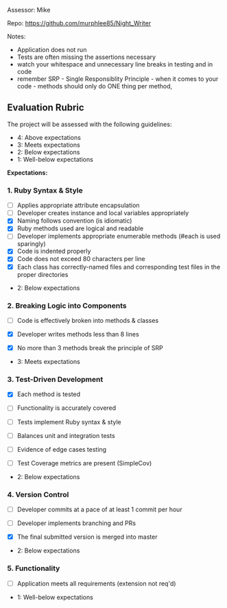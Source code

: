 Assessor: Mike

Repo: https://github.com/murphlee85/Night_Writer

Notes:
* Application does not run
* Tests are often missing the assertions necessary
* watch your whitespace and unnecessary line breaks in testing and in code
* remember SRP - Single Responsiblity Principle - when it comes to your code - methods should only do ONE thing per method, 

## Evaluation Rubric

The project will be assessed with the following guidelines:

* 4: Above expectations
* 3: Meets expectations
* 2: Below expectations
* 1: Well-below expectations

**Expectations:**

### 1. Ruby Syntax & Style

- [ ] Applies appropriate attribute encapsulation  
- [ ] Developer creates instance and local variables appropriately
- [x] Naming follows convention (is idiomatic)
- [x] Ruby methods used are logical and readable  
- [ ] Developer implements appropriate enumerable methods (#each is used sparingly)
- [x] Code is indented properly
- [x] Code does not exceed 80 characters per line
- [x] Each class has correctly-named files and corresponding test files in the proper directories

* 2: Below expectations

### 2. Breaking Logic into Components

- [ ] Code is effectively broken into methods & classes
- [x] Developer writes methods less than 8 lines
- [x] No more than 3 methods break the principle of SRP


* 3: Meets expectations

### 3. Test-Driven Development

- [x] Each method is tested  
- [ ] Functionality is accurately covered
- [ ] Tests implement Ruby syntax & style   
- [ ] Balances unit and integration tests
- [ ] Evidence of edge cases testing
- [ ] Test Coverage metrics are present (SimpleCov)


* 2: Below expectations


### 4. Version Control

- [ ] Developer commits at a pace of at least 1 commit per hour
- [ ] Developer implements branching and PRs
- [x] The final submitted version is merged into master



* 2: Below expectations

### 5. Functionality

- [ ] Application meets all requirements (extension not req'd)

* 1: Well-below expectations